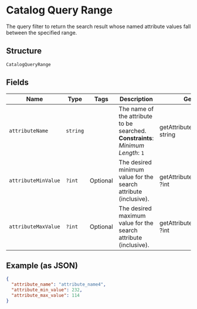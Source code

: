
# Catalog Query Range

The query filter to return the search result whose named attribute values fall between the specified range.

## Structure

`CatalogQueryRange`

## Fields

| Name | Type | Tags | Description | Getter | Setter |
|  --- | --- | --- | --- | --- | --- |
| `attributeName` | `string` |  | The name of the attribute to be searched.<br>**Constraints**: *Minimum Length*: `1` | getAttributeName(): string | setAttributeName(string attributeName): void |
| `attributeMinValue` | `?int` | Optional | The desired minimum value for the search attribute (inclusive). | getAttributeMinValue(): ?int | setAttributeMinValue(?int attributeMinValue): void |
| `attributeMaxValue` | `?int` | Optional | The desired maximum value for the search attribute (inclusive). | getAttributeMaxValue(): ?int | setAttributeMaxValue(?int attributeMaxValue): void |

## Example (as JSON)

```json
{
  "attribute_name": "attribute_name4",
  "attribute_min_value": 232,
  "attribute_max_value": 114
}
```

